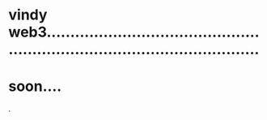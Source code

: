 # vindy web3..................................................................................................
# soon....
.
